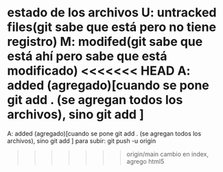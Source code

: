 estado de los archivos
U: untracked files(git sabe que está pero no tiene registro)
M: modifed(git sabe que está ahí pero sabe que está modificado)
<<<<<<< HEAD
A: added (agregado)[cuando se pone git add . (se agregan todos los archivos), sino git add <archivo>]
=======
A: added (agregado)[cuando se pone git add . (se agregan todos los archivos), sino git add <archivo>]
para subir: git push -u origin
>>>>>>> origin/main
cambio en index, agrego html5